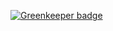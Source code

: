 

[![Greenkeeper badge](https://badges.greenkeeper.io/aranajhonny/membrane-driver-airtable.svg)](https://greenkeeper.io/)